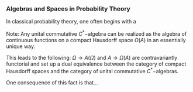 ### Algebras and Spaces in Probability Theory




In classical probability theory, one often begins with a 



Note: Any unital commutative $C^* -$algebra can be realized as the algebra of continuous functions on a compact Hausdorff space $\Omega(A)$ in an essentially unique way. 

This leads to the following: $\Omega \rightarrow A(\Omega)$ and $A \rightarrow \Omega(A)$ are contravariantly functorial and set up a dual equivalence between the category of compact Hausdorff spaces and the category of unital commutative $C^* -$algebras. 

One consequence of this fact is that...


















































